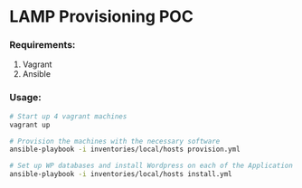 # LAMP Provisioning POC

### Requirements:

1. Vagrant
2. Ansible

### Usage:

```bash
# Start up 4 vagrant machines
vagrant up

# Provision the machines with the necessary software
ansible-playbook -i inventories/local/hosts provision.yml

# Set up WP databases and install Wordpress on each of the Application servers
ansible-playbook -i inventories/local/hosts install.yml
```
